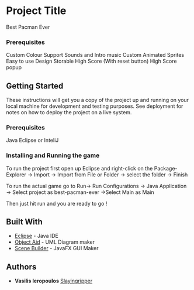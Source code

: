 # Project Title

Best Pacman Ever

### Prerequisites

Custom Colour Support
Sounds and Intro music
Custom Animated Sprites 
Easy to use Design 
Storable High Score (With reset button) 
High Score popup 

## Getting Started

These instructions will get you a copy of the project up and running on your local machine for development and testing purposes. See deployment for notes on how to deploy the project on a live system.

### Prerequisites

Java
Eclipse or InteliJ

### Installing and Running the game

To run the project first open up Eclipse and right-click on the Package-Explorer -> Import -> Import from File or Folder -> select the folder -> Finish

To run the actual game go to Run-> Run Configurations -> Java Application -> Select project as best-pacman-ever ->Select Main as Main

Then just hit run and you are ready to go ! 
																		 															

## Built With

* [Eclipse](https://www.eclipse.org/) - Java IDE
* [Object Aid](http://www.objectaid.com) - UML Diagram maker
* [Scene Builder](https://gluonhq.com/products/scene-builder/) - JavaFX GUI Maker





## Authors

* **Vasilis Ieropoulos** [Slayingripper](https://github.com/Slayingripper)



